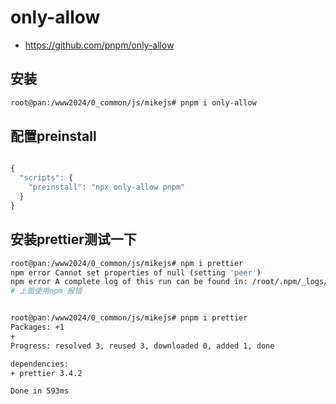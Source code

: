 # only-allow
- https://github.com/pnpm/only-allow

## 安装
```sh
root@pan:/www2024/0_common/js/mikejs# pnpm i only-allow
```

## 配置preinstall
```js

{
  "scripts": {
    "preinstall": "npx only-allow pnpm"
  }
}
```

## 安装prettier测试一下
```sh
root@pan:/www2024/0_common/js/mikejs# npm i prettier
npm error Cannot set properties of null (setting 'peer')
npm error A complete log of this run can be found in: /root/.npm/_logs/2025-01-08T09_27_10_203Z-debug-0.log
# 上面使用npm 报错


root@pan:/www2024/0_common/js/mikejs# pnpm i prettier
Packages: +1
+
Progress: resolved 3, reused 3, downloaded 0, added 1, done

dependencies:
+ prettier 3.4.2

Done in 593ms
```